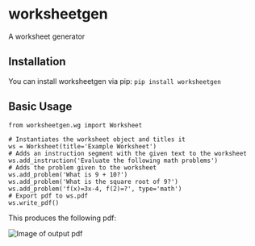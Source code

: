 # worksheetgen
A worksheet generator

## Installation
You can install worksheetgen via pip:
`pip install worksheetgen`

## Basic Usage
```
from worksheetgen.wg import Worksheet

# Instantiates the worksheet object and titles it
ws = Worksheet(title='Example Worksheet')
# Adds an instruction segment with the given text to the worksheet
ws.add_instruction('Evaluate the following math problems')
# Adds the problem given to the worksheet
ws.add_problem('What is 9 + 10?')
ws.add_problem('What is the square root of 9?')
ws.add_problem('f(x)=3x-4, f(2)=?', type='math')
# Export pdf to ws.pdf
ws.write_pdf()
```
This produces the following pdf:

![Image of output pdf](https://github.com/lukew3/worksheetgen/blob/main/ws.png)
